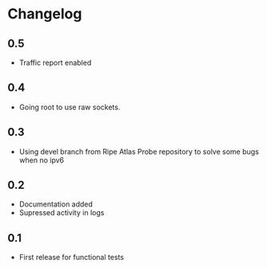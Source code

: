 # Changelog

## 0.5

- Traffic report enabled

## 0.4

- Going root to use raw sockets.

## 0.3

- Using devel branch from Ripe Atlas Probe repository to solve some bugs when no ipv6

## 0.2

- Documentation added
- Supressed activity in logs

## 0.1

- First release for functional tests
